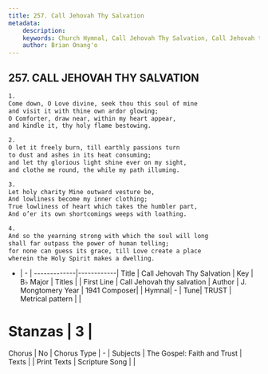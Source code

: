 ```yaml
---
title: 257. Call Jehovah Thy Salvation
metadata:
    description: 
    keywords: Church Hymnal, Call Jehovah Thy Salvation, Call Jehovah thy salvation, 
    author: Brian Onang'o
---
```



## 257. CALL JEHOVAH THY SALVATION

```txt
1.
Come down, O Love divine, seek thou this soul of mine
and visit it with thine own ardor glowing;
O Comforter, draw near, within my heart appear,
and kindle it, thy holy flame bestowing.

2.
O let it freely burn, till earthly passions turn
to dust and ashes in its heat consuming;
and let thy glorious light shine ever on my sight,
and clothe me round, the while my path illuming.

3.
Let holy charity Mine outward vesture be,
And lowliness become my inner clothing;
True lowliness of heart which takes the humbler part,
And o’er its own shortcomings weeps with loathing.

4.
And so the yearning strong with which the soul will long
shall far outpass the power of human telling;
for none can guess its grace, till Love create a place
wherein the Holy Spirit makes a dwelling.
```

- |   -  |
-------------|------------|
Title | Call Jehovah Thy Salvation |
Key | B♭ Major |
Titles |  |
First Line | Call Jehovah thy salvation |
Author | J. Mongtomery
Year | 1941
Composer|  |
Hymnal|  - |
Tune| TRUST |
Metrical pattern | |
# Stanzas | 3 |
Chorus | No |
Chorus Type | - |
Subjects | The Gospel: Faith and Trust |
Texts |  |
Print Texts | 
Scripture Song |  |
  
